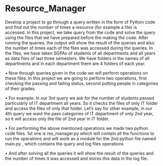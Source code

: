 # Resource_Manager
Develop a project to go through a query written in the form of Python code and find out the number of times a resource (for example a file) is accessed.
In this project, we take query from the code and solve the query using the files that we have prepared before the making the code. After running the queries, the output will show the result of the queries and also the number of times each of the files was accessed during the queries.
In the files, we have taken SGPAs of students of all departments and all years as data files of last three semesters. We have folders in the names of all departments and in each department there are 4 folders of each year.

• Now through queries given in the code we will perform operations on these files. In this project we are going to perform two operations, first checking the passing and failing status, second putting people in categories of their grades.

• For example: In our 3rd query we ask for the number of students passed particularly of IT department all years. So it checks the files of only IT folder and access the files of only that folder. Let’s say for other example, in our 4th query we want the pass categories of IT department of only 2nd year, so it will access only the file of 2nd year in IT folder.

• For performing the above mentioned operations we made two python code files. 1st one is res_manager.py which will contain all the functions to run the operations and will work as a module for the 2nd python file named main.py , which contains the query and log files operations

• And after solving all the queries it will show the result of the queries and the number of times it was accessed and stores this data in the log file.

